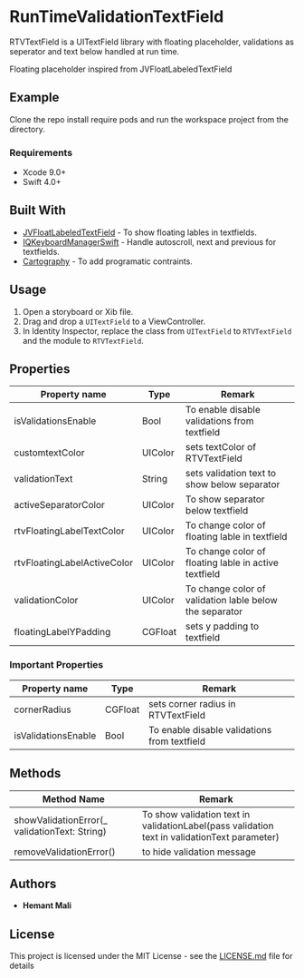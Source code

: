 # RunTimeValidationTextField

RTVTextField is a UITextField library with floating placeholder, validations as seperator and text below  handled at run time.

Floating placeholder inspired from JVFloatLabeledTextField 

## Example

Clone the repo install require pods and run the workspace project from the directory.

### Requirements

*  Xcode 9.0+
* Swift 4.0+

## Built With

* [JVFloatLabeledTextField](https://github.com/jverdi/JVFloatLabeledTextField) - To show floating lables in textfields.
* [IQKeyboardManagerSwift](https://github.com/hackiftekhar/IQKeyboardManager) - Handle autoscroll, next and previous for textfields.
* [Cartography](https://github.com/robb/Cartography) - To add programatic contraints.

## Usage

1. Open a storyboard or Xib file.  
2. Drag and drop a `UITextField` to a ViewController.  
3. In Identity Inspector, replace the class from `UITextField` to `RTVTextField` and the module to `RTVTextField`.  

## Properties

| Property name | Type | Remark |
| ------------- |------------- | ----- |
| isValidationsEnable | Bool | To enable disable validations from textfield |
| customtextColor | UIColor | sets textColor of RTVTextField |
| validationText | String | sets validation text to show below separator |
| activeSeparatorColor | UIColor | To show separator below textfield |
| rtvFloatingLabelTextColor | UIColor | To change color of floating lable in textfield |
| rtvFloatingLabelActiveColor | UIColor | To change color of floating lable in active textfield |
| validationColor | UIColor | To change color of validation lable below the separator |
| floatingLabelYPadding | CGFloat | sets y padding to textfield |

### Important Properties

| Property name | Type | Remark |
| ------------- |------------- | ----- |
| cornerRadius | CGFloat | sets corner radius in RTVTextField |
| isValidationsEnable | Bool | To enable disable validations from textfield |

## Methods

| Method Name | Remark |
| ------------|--------|
| showValidationError(_ validationText: String) | To show validation text in validationLabel(pass validation text in validationText parameter) |
| removeValidationError() | to hide validation message |


## Authors

* **Hemant Mali**

## License

This project is licensed under the MIT License - see the [LICENSE.md](LICENSE.md) file for details



